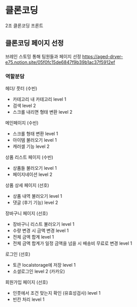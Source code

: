 # 클론코딩

2조 클론코딩 프론트

## 클론코딩 페이지 선정

브레인 스토밍 통해 팀원들과 페이지 선정
https://aged-dryer-e75.notion.site/05f0fc15de6847f9b39b1ac37f5912ef

### 역할분담

헤더/ 풋터 (수빈)

- 카테고리 내 카테고리 level 1
- 검색 level 2
- 스크롤 내리면 형태 변환 level 2

메인페이지 (수빈)

- 스크롤 형태 변환 level 1
- 아이템 불러오기 level 1
- 캐러셀 기능 level 2

상품 리스트 페이지 (수빈)

- 상품들 불러오기 level 1
- 페이지네이션 level 2

상품 상세 페이지 (선호)

- 상품 내역 불러오기  level 1
- 댓글 (후기 기능)  level 2

장바구니 페이지 (선호)

- 장바구니 리스트 불러오기 level 1
- 수량 변경 시 금액 변경 level 1
- 전체 금액 합계 level 1
- 전체 금액 합계가 일정 금액을 넘을 시 배송비 무료로 변경 level 1

로그인  (선호)

- 토큰 localstorage에 저장 level 1
- 소셜로그인 level 2 (카카오)

회원가입 페이지  (선호)

- 인풋에서 조건 맞는지 확인 (유효성검사)  level 1
- 빈칸 처리 level 1

